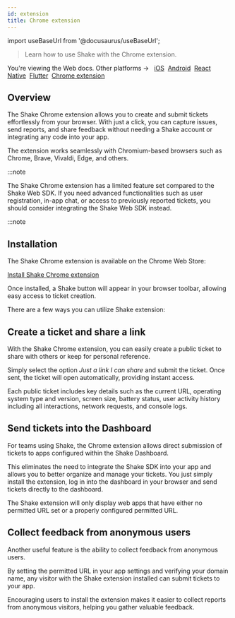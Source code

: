 ```yaml
---
id: extension
title: Chrome extension
---
```

import useBaseUrl from '@docusaurus/useBaseUrl';

> Learn how to use Shake with the Chrome extension.

<p class="p2 mt-40">You're viewing the Web docs. Other platforms → &nbsp;
<a href="/docs/ios/install/spm/">iOS</a>&nbsp; 
<a href="/docs/android/installation/">Android</a>&nbsp;
<a href="/docs/react/installation/">React Native</a>&nbsp;
<a href="/docs/flutter/installation/">Flutter</a>&nbsp;  
<a href="/docs/chrome-extension/installation/">Chrome extension</a>&nbsp;
</p>

## Overview

The Shake Chrome extension allows you to create and submit tickets effortlessly from your browser. With just a click, you can capture issues, send reports, and share feedback without needing a Shake account or integrating any code into your app.

The extension works seamlessly with Chromium-based browsers such as Chrome, Brave, Vivaldi, Edge, and others.

:::note

The Shake Chrome extension has a limited feature set compared to the Shake Web SDK.
If you need advanced functionalities such as user registration, in-app chat, or access to previously reported tickets, you should consider integrating the Shake Web SDK instead.

:::note

## Installation

The Shake Chrome extension is available on the Chrome Web Store:

[Install Shake Chrome extension](https://chromewebstore.google.com/detail/shake/fgpnklngaiahpcpjennhbcmkiahjohdk)

Once installed, a Shake button will appear in your browser toolbar, allowing easy access to ticket creation.

There are a few ways you can utilize Shake extension:

## Create a ticket and share a link

With the Shake Chrome extension, you can easily create a public ticket to share with others or keep for personal reference.

Simply select the option _Just a link I can share_ and submit the ticket. Once sent, the ticket will open automatically, providing instant access.

Each public ticket includes key details such as the current URL, operating system type and version, screen size, battery status,
user activity history including all interactions, network requests, and console logs.

## Send tickets into the Dashboard

For teams using Shake, the Chrome extension allows direct submission of tickets to apps configured within the Shake Dashboard.

This eliminates the need to integrate the Shake SDK into your app and allows you to better organize and manage your tickets.
You just simply install the extension, log in into the dashboard in your browser and send tickets directly to the dashboard. 

The Shake extension will only display web apps that have either no permitted URL set or a properly configured permitted URL.

## Collect feedback from anonymous users

Another useful feature is the ability to collect feedback from anonymous users.

By setting the permitted URL in your app settings and verifying your domain name, any visitor with the Shake extension installed can submit tickets to your app.

Encouraging users to install the extension makes it easier to collect reports from anonymous visitors, helping you gather valuable feedback.

